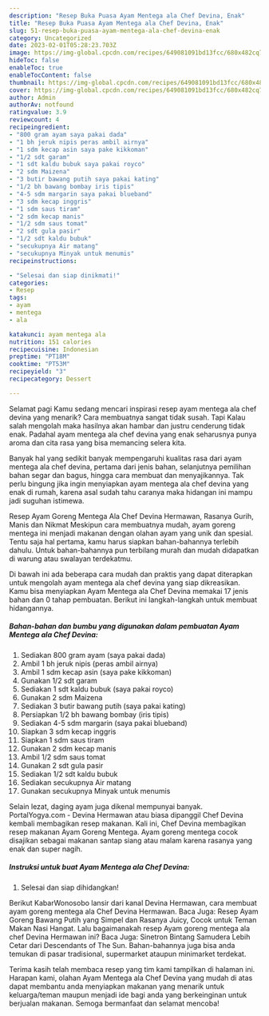 ```yaml
---
description: "Resep Buka Puasa Ayam Mentega ala Chef Devina, Enak"
title: "Resep Buka Puasa Ayam Mentega ala Chef Devina, Enak"
slug: 51-resep-buka-puasa-ayam-mentega-ala-chef-devina-enak
category: Uncategorized
date: 2023-02-01T05:28:23.703Z
image: https://img-global.cpcdn.com/recipes/649081091bd13fcc/680x482cq70/ayam-mentega-ala-chef-devina-foto-resep-utama.jpg
hideToc: false
enableToc: true
enableTocContent: false
thumbnail: https://img-global.cpcdn.com/recipes/649081091bd13fcc/680x482cq70/ayam-mentega-ala-chef-devina-foto-resep-utama.jpg
cover: https://img-global.cpcdn.com/recipes/649081091bd13fcc/680x482cq70/ayam-mentega-ala-chef-devina-foto-resep-utama.jpg
author: Admin
authorAv: notfound
ratingvalue: 3.9
reviewcount: 4
recipeingredient:
- "800 gram ayam saya pakai dada"
- "1 bh jeruk nipis peras ambil airnya"
- "1 sdm kecap asin saya pake kikkoman"
- "1/2 sdt garam"
- "1 sdt kaldu bubuk saya pakai royco"
- "2 sdm Maizena"
- "3 butir bawang putih saya pakai kating"
- "1/2 bh bawang bombay iris tipis"
- "4-5 sdm margarin saya pakai blueband"
- "3 sdm kecap inggris"
- "1 sdm saus tiram"
- "2 sdm kecap manis"
- "1/2 sdm saus tomat"
- "2 sdt gula pasir"
- "1/2 sdt kaldu bubuk"
- "secukupnya Air matang"
- "secukupnya Minyak untuk menumis"
recipeinstructions:

- "Selesai dan siap dinikmati!"
categories:
- Resep
tags:
- ayam
- mentega
- ala

katakunci: ayam mentega ala 
nutrition: 151 calories
recipecuisine: Indonesian
preptime: "PT18M"
cooktime: "PT53M"
recipeyield: "3"
recipecategory: Dessert

---
```



Selamat pagi Kamu sedang mencari inspirasi resep ayam mentega ala chef devina yang menarik? Cara membuatnya sangat tidak susah. Tapi Kalau salah mengolah maka hasilnya akan hambar dan justru cenderung tidak enak. Padahal ayam mentega ala chef devina yang enak seharusnya punya aroma dan cita rasa yang bisa memancing selera kita.


Banyak hal yang sedikit banyak mempengaruhi kualitas rasa dari ayam mentega ala chef devina, pertama dari jenis bahan, selanjutnya pemilihan bahan segar dan bagus, hingga cara membuat dan menyajikannya. Tak perlu bingung jika ingin menyiapkan ayam mentega ala chef devina yang enak di rumah, karena asal sudah tahu caranya maka hidangan ini mampu jadi suguhan istimewa.

Resep Ayam Goreng Mentega Ala Chef Devina Hermawan, Rasanya Gurih, Manis dan Nikmat Meskipun cara membuatnya mudah, ayam goreng mentega ini menjadi makanan dengan olahan ayam yang unik dan spesial. Tentu saja hal pertama, kamu harus siapkan bahan-bahannya terlebih dahulu. Untuk bahan-bahannya pun terbilang murah dan mudah didapatkan di warung atau swalayan terdekatmu.


Di bawah ini ada beberapa cara mudah dan praktis yang dapat diterapkan untuk mengolah ayam mentega ala chef devina yang siap dikreasikan. Kamu bisa menyiapkan Ayam Mentega ala Chef Devina memakai 17 jenis bahan dan 0 tahap pembuatan. Berikut ini langkah-langkah untuk membuat hidangannya.

<!--inarticleads1-->

##### Bahan-bahan dan bumbu yang digunakan dalam pembuatan Ayam Mentega ala Chef Devina:

1. Sediakan 800 gram ayam (saya pakai dada)
1. Ambil 1 bh jeruk nipis (peras ambil airnya)
1. Ambil 1 sdm kecap asin (saya pake kikkoman)
1. Gunakan 1/2 sdt garam
1. Sediakan 1 sdt kaldu bubuk (saya pakai royco)
1. Gunakan 2 sdm Maizena
1. Sediakan 3 butir bawang putih (saya pakai kating)
1. Persiapkan 1/2 bh bawang bombay (iris tipis)
1. Sediakan 4-5 sdm margarin (saya pakai blueband)
1. Siapkan 3 sdm kecap inggris
1. Siapkan 1 sdm saus tiram
1. Gunakan 2 sdm kecap manis
1. Ambil 1/2 sdm saus tomat
1. Gunakan 2 sdt gula pasir
1. Sediakan 1/2 sdt kaldu bubuk
1. Sediakan secukupnya Air matang
1. Gunakan secukupnya Minyak untuk menumis


Selain lezat, daging ayam juga dikenal mempunyai banyak. PortalYogya.com - Devina Hermawan atau biasa dipanggil Chef Devina kembali membagikan resep makanan. Kali ini, Chef Devina membagikan resep makanan Ayam Goreng Mentega. Ayam goreng mentega cocok disajikan sebagai makanan santap siang atau malam karena rasanya yang enak dan super nagih. 

<!--inarticleads2-->

##### Instruksi untuk buat Ayam Mentega ala Chef Devina:


1. Selesai dan siap dihidangkan!

Berikut KabarWonosobo lansir dari kanal Devina Hermawan, cara membuat ayam goreng mentega ala Chef Devina Hermawan. Baca Juga: Resep Ayam Goreng Bawang Putih yang Simpel dan Rasanya Juicy, Cocok untuk Teman Makan Nasi Hangat. Lalu bagaimanakah resep Ayam goreng mentega ala chef Devina Hermawan ini? Baca Juga: Sinetron Bintang Samudera Lebih Cetar dari Descendants of The Sun. Bahan-bahannya juga bisa anda temukan di pasar tradisional, supermarket ataupun minimarket terdekat. 

Terima kasih telah membaca resep yang tim kami tampilkan di halaman ini. Harapan kami, olahan Ayam Mentega ala Chef Devina yang mudah di atas dapat membantu anda menyiapkan makanan yang menarik untuk keluarga/teman maupun menjadi ide bagi anda yang berkeinginan untuk berjualan makanan. Semoga bermanfaat dan selamat mencoba!

